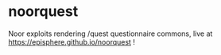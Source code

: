 # noorquest
Noor exploits rendering /quest questionnaire commons, live at https://episphere.github.io/noorquest !
